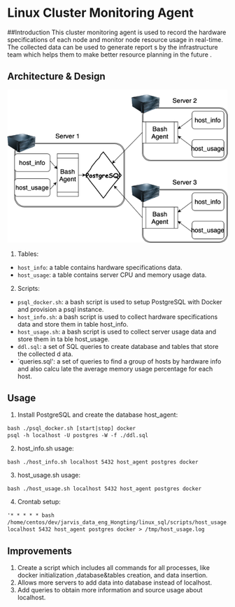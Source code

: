 # Linux Cluster Monitoring Agent

##Introduction
This cluster monitoring agent is used to record the hardware specifications of each node and
 monitor node resource usage in real-time. The collected data can be used to generate report
s by the infrastructure team which helps them to make better resource planning in the future
.

## Architecture & Design

![diagram](./assets/architecture.png)

1. Tables:
  * `host_info`: a table contains hardware specifications data.
  * `host_usage`: a table contains server CPU and memory usage data.
2. Scripts:
  * `psql_docker.sh`: a bash script is used to setup PostgreSQL with Docker and provision a
psql instance.
  * `host_info.sh`: a bash script is used to collect hardware specifications data and store
them in table host_info.
  * `host_usage.sh`: a bash script is used to collect server usage data and store them in ta
ble host_usage.
  * `ddl.sql`: a set of SQL queries to create database and tables that store the collected d
ata.
  * `queries.sql': a set of queries to find a group of hosts by hardware info and also calcu
late the average memory usage percentage for each host.

## Usage
1. Install PostgreSQL and create the database host_agent:
```
bash ./psql_docker.sh [start|stop] docker
psql -h localhost -U postgres -W -f ./ddl.sql
```

2. host_info.sh usage:
```
bash ./host_info.sh localhost 5432 host_agent postgres docker
```

3. host_usage.sh usage:
```
bash ./host_usage.sh localhost 5432 host_agent postgres docker
```

4. Crontab setup:
```
'* * * * * bash /home/centos/dev/jarvis_data_eng_Hongting/linux_sql/scripts/host_usage.sh localhost 5432 host_agent postgres docker > /tmp/host_usage.log
```

## Improvements
1. Create a script which includes all commands for all processes, like docker initialization
,database&tables creation, and data insertion.
2. Allows more servers to add data into database instead of localhost.
3. Add queries to obtain more information and source usage about localhost.
